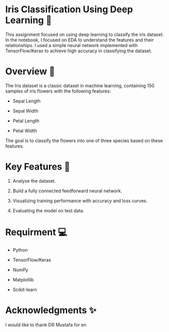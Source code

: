 # Iris Classification Using Deep Learning 🪻

This assignment focused on using deep learning to classify the iris dataset. In the notebook, I focused on EDA to understand the features and their relationships. I used a simple neural network implemented with TensorFlow/Keras to achieve high accuracy in classifying the dataset.

# Overview 🔎

The Iris dataset is a classic dataset in machine learning, containing 150 samples of iris flowers with the following features:

- Sepal Length

- Sepal Width

- Petal Length

- Petal Width

The goal is to classify the flowers into one of three species based on these features.

# Key Features 🔑

1. Analyse the dataset. 

2. Build a fully connected feedforward neural network.

3. Visualizing training performance with accuracy and loss curves.

4. Evaluating the model on test data.

# Requirment 💻

- Python

- TensorFlow/Keras

- NumPy

- Matplotlib

- Scikit-learn

# Acknowledgments ✨

I would like to thank DR Mustafa for en 
